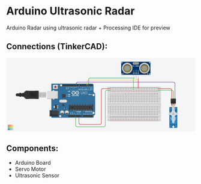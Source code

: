 # Arduino Ultrasonic Radar
Arduino Radar using ultrasonic radar + Processing IDE for preview

## Connections (TinkerCAD):
<img src="./connections.png" alt="schematics" />

## Components:
- Arduino Board
- Servo Motor
- Ultrasonic Sensor

